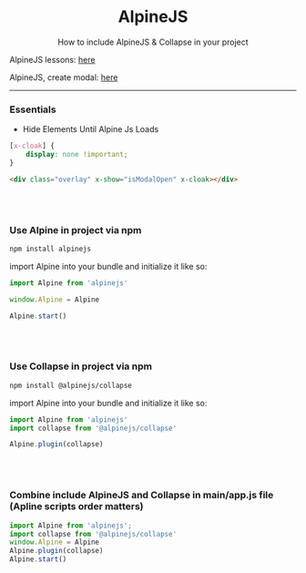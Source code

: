 <h1 align=center>AlpineJS</h1>
<p align=center>How to include AlpineJS &amp; Collapse in your project</p>

AlpineJS lessons: [here](https://laracasts.com/series/alpine-essentials/episodes/1)

AlpineJS, create modal: [here](https://w3collective.com/modal-dialog-alpine-js/)

<hr />

### Essentials

  - Hide Elements Until Alpine Js Loads

  ```css
  [x-cloak] {
      display: none !important;
  }
  ```
  ```html
  <div class="overlay" x-show="isModalOpen" x-cloak></div>
  ```
  
<br />
<br />

### Use Alpine in project via npm

```bash
npm install alpinejs
```

import Alpine into your bundle and initialize it like so:
  ```js
  import Alpine from 'alpinejs'

  window.Alpine = Alpine

  Alpine.start()
  ```
<br />
<br />

### Use Collapse in project via npm

```bash
npm install @alpinejs/collapse
```
import Alpine into your bundle and initialize it like so:
  ```js
  import Alpine from 'alpinejs'
  import collapse from '@alpinejs/collapse'

  Alpine.plugin(collapse)
  ```
  
<br />
<br />

### Combine include AlpineJS and Collapse in main/app.js file (Apline scripts order matters)

```js
import Alpine from 'alpinejs';
import collapse from '@alpinejs/collapse'
window.Alpine = Alpine
Alpine.plugin(collapse)
Alpine.start()
```
